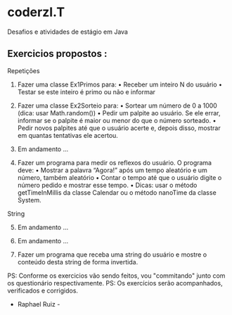 # coderzI.T
Desafios e atividades de estágio em Java

## Exercicios propostos :

Repetições
1) Fazer uma classe Ex1Primos para:
• Receber um inteiro N do usuário
• Testar se este inteiro é primo ou não e informar

2) Fazer uma classe Ex2Sorteio para:
• Sortear um número de 0 a 1000 (dica: usar Math.random())
• Pedir um palpite ao usuário. Se ele errar, informar se o palpite é maior ou
menor do que o número sorteado.
• Pedir novos palpites até que o usuário acerte e, depois disso, mostrar em
quantas tentativas ele acertou.

3) Em andamento ...

4) Fazer um programa para medir os reflexos do usuário. O programa deve:
• Mostrar a palavra “Agora!” após um tempo aleatório e um número,
também aleatório
• Contar o tempo até que o usuário digite o número pedido e mostrar esse
tempo.
• Dicas: usar o método getTimeInMillis da classe Calendar ou o método
nanoTime da classe System.

String

5) Em andamento ...

6) Em andamento ...

7) Fazer um programa que receba uma string do usuário e mostre o conteúdo desta
string de forma invertida.

PS: Conforme os exercicios vão sendo feitos, vou "commitando" junto com os questionário respectivamente.
PS: Os exercícios serão acompanhados, verificados e corrigidos.

- Raphael Ruiz -

